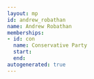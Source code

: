 ```yaml
---
layout: mp
id: andrew_robathan
name: Andrew Robathan
memberships:
- id: con
  name: Conservative Party
  start: 
  end: 
autogenerated: true
---
```

